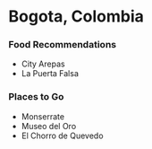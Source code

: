 # Bogota, Colombia

### Food Recommendations
- City Arepas
- La Puerta Falsa

### Places to Go
- Monserrate
- Museo del Oro
- El Chorro de Quevedo

